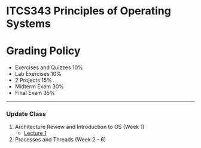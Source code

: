 # ITCS343 Principles of Operating Systems

# Grading Policy
* Exercises and Quizzes  10%
* Lab Exercises 10%
* 2 Projects 15%
* Midterm Exam 30%
* Final Exam 35%
----
### Update Class 
 1. Architecture Review and Introduction to OS (Week 1)
    * [Lecture 1](https://github.com/SunatP/ITCS343_OS/tree/master/Week1)
 2. Processes and Threads (Week 2 - 6)